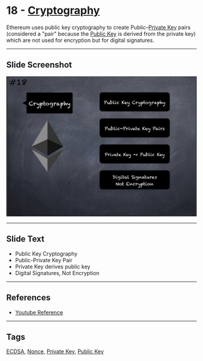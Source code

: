 # 18 - [Cryptography](Cryptography.md)

Ethereum uses public key cryptography to create Public–[Private Key](Private%20Key.md) pairs (considered a "pair" because the [Public Key](Public%20Key.md) is derived from the private key) which are not used for encryption but for digital signatures.

___
## Slide Screenshot
![018.jpg](../../images/1.%20Ethereum%20101/018.jpg)
___
## Slide Text
- Public Key Cryptography
- Public-Private Key Pair
- Private Key derives public key
- Digital Signatures, Not Encryption
___
## References
- [Youtube Reference](https://youtu.be/44qhIBMGMoM?t=3617)
___
## Tags
[ECDSA](ECDSA.md), [Nonce](Nonce.md), [Private Key](Private%20Key.md), [Public Key](Public%20Key.md)